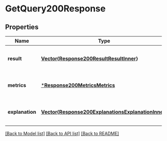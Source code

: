 # GetQuery200Response


## Properties
Name | Type | Description | Notes
------------ | ------------- | ------------- | -------------
**result** | [**Vector{Response200ResultResultInner}**](Response200ResultResultInner.md) |  | [optional] [default to nothing]
**metrics** | [***Response200MetricsMetrics**](Response200MetricsMetrics.md) |  | [optional] [default to nothing]
**explanation** | [**Vector{Response200ExplanationsExplanationInner}**](Response200ExplanationsExplanationInner.md) |  | [optional] [default to nothing]


[[Back to Model list]](../README.md#models) [[Back to API list]](../README.md#api-endpoints) [[Back to README]](../README.md)


